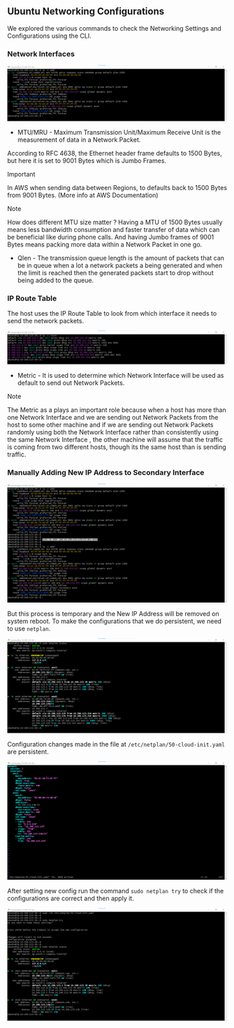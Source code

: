 ## Ubuntu Networking Configurations

We explored the various commands to check the Networking Settings and Configurations using the CLI.


### Network Interfaces

![Ubuntu Network Config](/assets/ubun_net.png)


- MTU/MRU - Maximum Transmission Unit/Maximum Receive Unit is the measurement of data in a Network Packet.

According to RFC 4638, the Ethernet header frame defaults to 1500 Bytes, but here it is set to 9001 Bytes which is Jumbo Frames.


> [!IMPORTANT]
> In AWS when sending data between Regions, to defaults back to 1500 Bytes from 9001 Bytes. (More info at AWS Documentation)


> [!NOTE]
> How does different MTU size matter ?
> Having a MTU of 1500 Bytes usually means less bandwidth consumption and faster transfer of data which can be beneficial like during phone calls. And having Jumbo frames of 9001 Bytes means packing more data within a Network Packet in one go.


- Qlen - The transmission queue length is the amount of packets that can be in queue when a lot a network packets a being generated and when the limit is reached then the generated packets start to drop without being added to the queue.


### IP Route Table

The host uses the IP Route Table to look from which interface it needs to send the network packets.

![IP Route Table](/assets/ubun_route.png)


- Metric - It is used to determine which Network Interface will be used as default to send out Network Packets.


> [!NOTE]
> The Metric as a plays an important role because when a host has more than one Network Interface and we are sending out Network Packets from the host to some other machine and if we are sending out Network Packets randomly using both the Network Interface rather than consistently using the same Network Interface , the other machine will assume that the traffic is coming from two different hosts, though its the same host than is sending traffic.


### Manually Adding New IP Address to Secondary Interface

![Secondary IP on Secondary Interface](/assets/ubun_ip.png)

But this process is temporary and the New IP Address will be removed on system reboot. To make the configurations that we do persistent, we need to use `netplan`.

![Netplan](/assets/ubun_netplan.png)


Configuration changes made in the file at `/etc/netplan/50-cloud-init.yaml` are persistent.

![Netplan Config](/assets/ubun_netplan_conf.png)

After setting new config run the command `sudo netplan try` to check if the configurations are correct and then apply it.

![Netplan New Config](/assets/ubun_netplan_new_conf.png)


